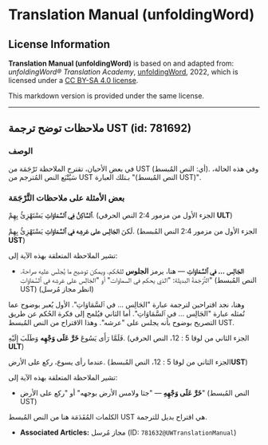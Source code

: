 # Translation Manual (unfoldingWord)

## License Information

**Translation Manual (unfoldingWord)** is based on and adapted from: _unfoldingWord® Translation Academy_, [unfoldingWord](https://unfoldingword.org/utw), 2022, which is licensed under a [CC BY-SA 4.0 license](https://creativecommons.org/licenses/by-sa/4.0/legalcode.en).

This markdown version is provided under the same license.



--------------------------------

## ملاحظات توضح ترجمة UST (id: 781692)

### الوصف

في بعض الأحيان، تقترح الملاحظة تَرْجَمَة من UST (أي: النص المُبسط). وفي هذه الحالة، سَيُتْبَع النص المُترجم من UST بـتلك العبارة "(النص المُبسط UST)".

### بعض الأمثلة على ملاحظات التَّرْجَمَة

**ٱلسَّاكِنُ فِي ٱلسَّمَاوَاتِ** يَسْتَهْزِئُ بِهِمْ. (الجزء الأول من مزمور 2:4 النص الحرفي **ULT**)

لَكنَ **الجَالِس على عَرشِه في ٱلسَّمَاوَاتِ** يَسْتَهْزِئُ بِهِمْ. (الجزء الأول من مزمور 2:4 النص المُبسط **UST**)

تشير الملاحظة المتعلقة بهذه الآية إلى:

* **الجَالِس ... في ٱلسَّمَاوَاتِ** — هنا، يرمز **الجلوس** للحُكم. ويمكن توضيح ما يُجلَس عليه صراحةَ. التَّرْجَمَةً البديلة: "الذي يحكم في السماوات" أو "الجَالِس على عَرشِه في ٱلسَّمَاوَاتِ" (النص المُبسط UST) (انظر مجاز مُرسل)

وهنا، نجد اقتراحين لترجمة عبارة "الجَالِس ... في ٱلسَّمَاوَاتِ". الأول يُعبر بوضوح عما تُمثله عبارة "الجَالِس ... في ٱلسَّمَاوَاتِ". أما الثاني فيُلمح إلى فكرة الحُكم عن طريق التصريح بوضوح بأنه يجلس على "عرشه". وهذا الاقتراح من النص المُبسط UST.

فَلَمَّا رَأَى يَسُوعَ **خَرَّ عَلَى وَجْهِه** وَطَلَبَ إِلَيْهِ. (الجزء الثاني من لوقا 5 : 12، النص الحرفي **ULT**)

عندما رأى يسوع، ركع على الأرض. (الجزء الثاني من لوقا 5 : 12، النص المُبسط**UST**)

تشير الملاحظة المتعلقة بهذه الآية إلى:

* **خَرَّ عَلَى وَجْهِهِ** — "جثا ولامس الأرض بوجهه" أو "ركع على الأرض" (النص المُبسط UST)

الكلمات المُقَدَمَة هنا من النص المُبسط UST هي اقتراح بديل للترجمة.

* **Associated Articles:** مجاز مُرسل (ID: `781632@UWTranslationManual`)

